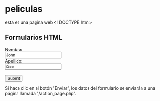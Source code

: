 # peliculas
esta es una pagina web
<! DOCTYPE html>
<html>
<cuerpo>

<h2> Formularios HTML </h2>

<formulario action = "/ action_page.php">
  <label for = "fname"> Nombre: </label> <br>
  <input type = "text" id = "fname" name = "fname" value = "John"> <br>
  <label for = "lname"> Apellido: </label> <br>
  <input type = "text" id = "lname" name = "lname" value = "Doe"> <br> <br>
  <input type = "submit" value = "Submit">
</form> 

<p> Si hace clic en el botón "Enviar", los datos del formulario se enviarán a una página llamada "/action_page.php". </p>

</body>
</html>
